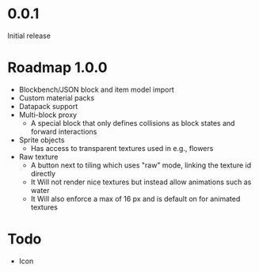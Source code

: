 # 0.0.1

Initial release

# Roadmap 1.0.0

* Blockbench/JSON block and item model import
* Custom material packs
* Datapack support
* Multi-block proxy
    * A special block that only defines collisions as block states and forward interactions
* Sprite objects
    * Has access to transparent textures used in e.g., flowers
* Raw texture
    * A button next to tiling which uses "raw" mode, linking the texture id directly
    * It Will not render nice textures but instead allow animations such as water
    * It Will also enforce a max of 16 px and is default on for animated textures

# Todo

* Icon
